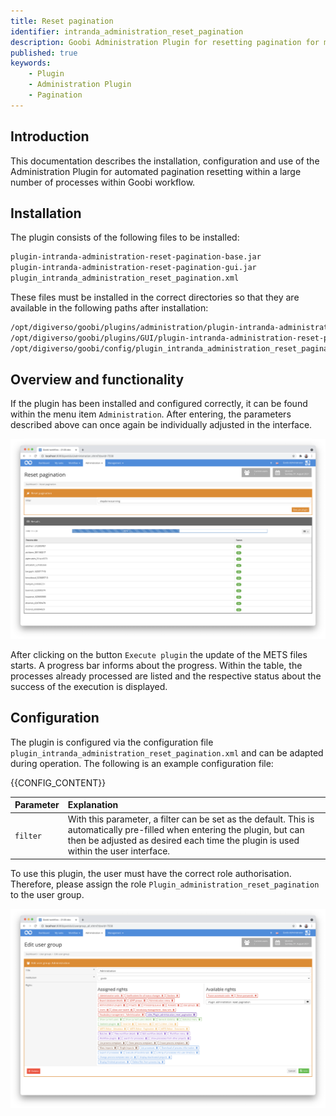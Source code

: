 ```yaml
---
title: Reset pagination
identifier: intranda_administration_reset_pagination
description: Goobi Administration Plugin for resetting pagination for multiple processes
published: true
keywords:
    - Plugin
    - Administration Plugin
    - Pagination
---
```

## Introduction
This documentation describes the installation, configuration and use of the Administration Plugin for automated pagination resetting within a large number of processes within Goobi workflow.


## Installation
The plugin consists of the following files to be installed:

```bash
plugin-intranda-administration-reset-pagination-base.jar
plugin-intranda-administration-reset-pagination-gui.jar
plugin_intranda_administration_reset_pagination.xml
```

These files must be installed in the correct directories so that they are available in the following paths after installation:

```bash
/opt/digiverso/goobi/plugins/administration/plugin-intranda-administration-reset-pagination-base.jar
/opt/digiverso/goobi/plugins/GUI/plugin-intranda-administration-reset-pagination-gui.jar
/opt/digiverso/goobi/config/plugin_intranda_administration_reset_pagination.xml
```


## Overview and functionality
If the plugin has been installed and configured correctly, it can be found within the menu item `Administration`. After entering, the parameters described above can once again be individually adjusted in the interface.

![User interface of the plugin](screen2_en.png)

After clicking on the button `Execute plugin` the update of the METS files starts. A progress bar informs about the progress. Within the table, the processes already processed are listed and the respective status about the success of the execution is displayed.


## Configuration
The plugin is configured via the configuration file `plugin_intranda_administration_reset_pagination.xml` and can be adapted during operation. The following is an example configuration file:

{{CONFIG_CONTENT}}

| Parameter | Explanation |
| :--- | :--- |
| `filter` | With this parameter, a filter can be set as the default. This is automatically pre-filled when entering the plugin, but can then be adjusted as desired each time the plugin is used within the user interface. |

To use this plugin, the user must have the correct role authorisation. Therefore, please assign the role `Plugin_administration_reset_pagination` to the user group.

![Correctly assigned role for users](screen1_en.png)
